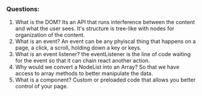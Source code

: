 ### Questions:
1. What is the DOM?
    Its an API that runs interference between the content and what the user sees. 
    It's structure is tree-like with nodes for organization of the content.
2. What is an event?
    An event can be any phyiscal thing that happens on a page, a click, a scroll, holding down a key or keys.
3. What is an event listener?
    the eventListener is the line of code waiting for the event so that it can chain react another action.
4. Why would we convert a NodeList into an Array?
    So that we have access to array methods to better manipulate the data.
5. What is a component? 
    Custom or preloaded code that allows you better control of your page.
